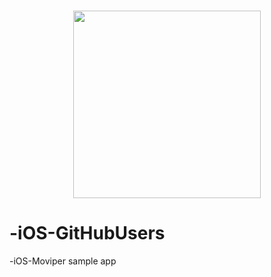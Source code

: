 <h3 align="center">
  <img src="Resources/github_users.png" width="300">
</h3>


# -iOS-GitHubUsers

-iOS-Moviper sample app
